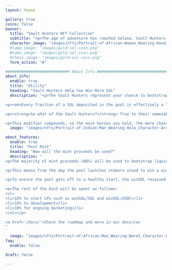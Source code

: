 ```yaml
---
layout: tease

gallery: true
coins: false
banner:
  title: "Vault Hunters NFT Collection"
  subtitle: "<p>The age of adventure has reached Solana. Vault Hunters are a collection of 1,234 famous explorers, adventurers, pirates and vagabonds about to hit the blockchain</p><p>Each vault hunter has been generated using the latest in AI technology, incorporating a range of rare and unusual attributes while offering a unique photorealistic style. With inspirations ranging from famous heroes, vagabonds, villans and plunderers from history and fiction, this is a PFP project like no other.</p>"
  character_image: "images/nfts/Portrait-of-African-Woman_Wearing-Hood_Character-Thief_Scene-Ocean_Mood-is-Gritty_Face-has-Raised-Eyebrow_Lookalike-Sacagawea_profile-shot_portrait-photo_photorealistic_1.jpg"
  #lamp_image: "images/gold-sol-coin.png"
  #cube_image: "images/gold-sol-coin.png"
  #chess_image: "images/gold-sol-coin.png"
  form_action: "#"

############################ About Info ##################################
about_info:
  enable: true
  title: "Utility"
  heading: "Vault Hunters Help You Win More SOL"
  description: "<p>The Vault Hunters represent your chance to bootstrap the liquidity of winSOL, an exciting new no-loss lottery platform. Similar to Premium Bonds, the winSOL pools revenue from staking Solana, running a free prize draw each week where every staker stands a chance of winning the pool's rewards.</p>

<p><em>Every fraction of a SOL deposited in the pool is effectively a lottery ticket with a chance to win,</em> granting entries every week for as long as it remains staked. And at any time, win or lose, you can unstake your initial investment. 1 winSOL = 1 SOL.</p>

<p><strong>So what of the Vault Hunters?</strong> True to their namesake, your heroes will actively quest for you, seeking out more treasure and higher winnings from the pool. For every hero you hold you will receive a greater chance of fwinning. Depending on rarity, each hero increases your chance by an extra 1-3%.</p>

<p>This modifier compounds, so the more heroes you hold, the more chance you have to win."
  image: "images/nfts/Portrait-of-Indian-Man_Wearing-Halo_Character-Archaeologist_Scene-Cave_Mood-is-Gritty_Lookalike-Blackbeard_profile-shot_portrait-photo_photorealistic_3.jpg"

about_features:
  enable: true
  title: "Post Mint"
  heading: "How will the mint proceeds be used?"
  description: "
<p>The majority of mint proceeds (60%) will be used to bootstrap liquidity in the winSOL pool. This initial stake will be deposited into the pool, and will be excluded from the prize draw until the pool reaches 100,000 SOL in TVL.</p> 

<p>This means from the day the pool launches stakers stand to win a minimum of 10.5 SOL each week - a figure that can only rise as the total stake delegated to the pool increases. For example, should we reach the size of Marinade we'd be looking at a weekly giveaway of 312 SOL - every single week.</p>

<p>To ensure the pool gets off to a healthy start, the winSOL received by the mint wallet will be locked in a Streamflow vesting contract for  12 months, with vesting starting after the 6th month. This way you know the pool will be producing substantial prizes throughout the early stages of growth.</p>

<p>The rest of the mint will be spent as follows:
<ul>
<li>15% to start LPs such as winSOL/SOL and winSOL/USDC</li>
<li>15% to development</li>
<li>10% for ongoing marketing</li>
</ul></p>

<a href='/docs/'>Check the roadmap and more in our docs</a>
"

  image: "images/nfts/Portrait-of-African-Man_Wearing-Beret_Character-Pirate_Mood-is-Dark_Face-has-Tattoos_Lookalike-Abubakari_profile-shot_portrait-photo_photorealistic_0.jpg"
faq:
  enable: false

draft: false

---
```

